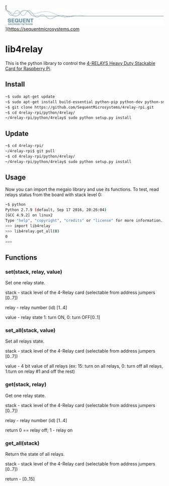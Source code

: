 [![4relay-rpi](res/sequent.jpg)](https://sequentmicrosystems.com

# lib4relay

This is the python library to control the [4-RELAYS Heavy Duty Stackable Card for Raspberry Pi](https://sequentmicrosystems.com/product/raspberry-pi-relays-heavy-duty-hat/).

## Install

```bash
~$ sudo apt-get update
~$ sudo apt-get install build-essential python-pip python-dev python-smbus git
~$ git clone https://github.com/SequentMicrosystems/4relay-rpi.git
~$ cd 4relay-rpi/python/4relay/
~/4relay-rpi/python/4relay$ sudo python setup.py install
```
## Update

```bash
~$ cd 4relay-rpi/
~/4relay-rpi$ git pull
~$ cd 4relay-rpi/python/4relay/
~/4relay-rpi/python/4relay$ sudo python setup.py install
```

## Usage 

Now you can import the megaio library and use its functions. To test, read relays status from the board with stack level 0:

```bash
~$ python
Python 2.7.9 (default, Sep 17 2016, 20:26:04)
[GCC 4.9.2] on linux2
Type "help", "copyright", "credits" or "license" for more information.
>>> import lib4relay
>>> lib4relay.get_all(0)
0
>>>
```

## Functions

### set(stack, relay, value)
Set one relay state.

stack - stack level of the 4-Relay card (selectable from address jumpers [0..7])

relay - relay number (id) [1..4]

value - relay state 1: turn ON, 0: turn OFF[0..1]


### set_all(stack, value)
Set all relays state.

stack - stack level of the 4-Relay card (selectable from address jumpers [0..7])

value - 4 bit value of all relays (ex: 15: turn on all relays, 0: turn off all relays, 1:turn on relay #1 and off the rest)

### get(stack, relay)
Get one relay state.

stack - stack level of the 4-Relay card (selectable from address jumpers [0..7])

relay - relay number (id) [1..4]

return 0 == relay off; 1 - relay on

### get_all(stack)
Return the state of all relays.

stack - stack level of the 4-Relay card (selectable from address jumpers [0..7])

return - [0..15]

